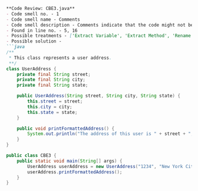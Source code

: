 ```markdown
**Code Review: CBE3.java**
- Code smell no. - 1
- Code smell name - Comments
- Code smell description - Comments indicate that the code might not be self-explanatory. This could suggest that the methods or classes are not appropriately named or that they contain unnecessary comments that could be avoided with clearer code.
- Found in line no. - 5, 16
- Possible treatments - ['Extract Variable', 'Extract Method', 'Rename Method', 'Introduce Assertion']
- Possible solution - 
```java
/**
 * This class represents a user address.
 **/
class UserAddress {
    private final String street;
    private final String city;
    private final String state;

    public UserAddress(String street, String city, String state) {
        this.street = street;
        this.city = city;
        this.state = state;
    }

    public void printFormattedAddress() {
        System.out.println("The address of this user is " + street + ", " + city + ", " + state);
    }
}

public class CBE3 {
    public static void main(String[] args) {
        UserAddress userAddress = new UserAddress("1234", "New York City", "NY");
        userAddress.printFormattedAddress();
    }
}
```
```